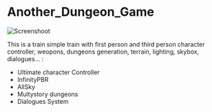 # Another_Dungeon_Game

![Screenshoot](https://imgur.com/jkVK3ek.gif)

This is a train simple train with first person and third person character controller, weopons, dungeons generation, terrain, lighting, skybox, dialogues... :
- Ultimate character Controller
- InfinityPBR
- AllSky
- Multystory dungeons
- Dialogues System
